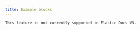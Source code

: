```yaml
---
title: Example blocks
---
```


```{caution}
This feature is not currently supported in Elastic Docs V3.
```
